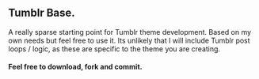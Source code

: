 ## Tumblr Base.
A really sparse starting point for Tumblr theme development. Based on my own needs but feel free to use it. Its unlikely that I will include Tumblr post loops / logic, as these are specific to the theme you are creating.

#### Feel free to download, fork and commit.

